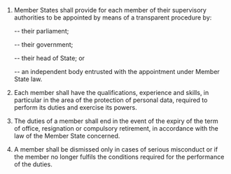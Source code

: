 1. Member States shall provide for each member of their supervisory authorities to be appointed by means of a transparent procedure by:

    -- their parliament;

    -- their government;

    -- their head of State; or

    -- an independent body entrusted with the appointment under Member State law.

2. Each member shall have the qualifications, experience and skills, in particular in the area of the protection of personal data, required to perform its duties and exercise its powers.

3. The duties of a member shall end in the event of the expiry of the term of office, resignation or compulsory retirement, in accordance with the law of the Member State concerned.

4. A member shall be dismissed only in cases of serious misconduct or if the member no longer fulfils the conditions required for the performance of the duties.
